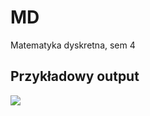 # MD
Matematyka dyskretna, sem 4

## Przykładowy output
<img src="https://i.imgur.com/1CiqgGp.png" />
